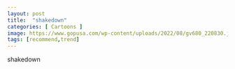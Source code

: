 ```yaml
---
layout: post
title:  "shakedown"
categories: [ Cartoons ]
image: https://www.gopusa.com/wp-content/uploads/2022/08/gv680_220830.jpg
tags: [recommend,trend]
---
```

shakedown
<!--stackedit_data:
eyJoaXN0b3J5IjpbMTYzNjM4MzYxNl19
-->